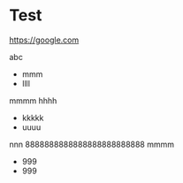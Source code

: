 # Test

https://google.com

abc

* mmm
* llll

mmmm hhhh

* kkkkk
* uuuu

nnn 8888888888888888888888888
mmmm

* 999
* 999
